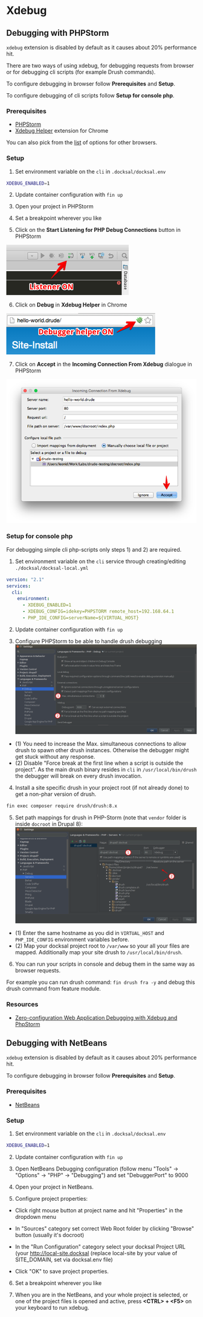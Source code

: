 # Xdebug

## Debugging with PHPStorm

`xdebug` extension is disabled by default as it causes about 20% performance hit.

There are two ways of using xdebug, for debugging requests from browser or for debugging cli scripts (for example Drush commands).

To configure debugging in browser follow **Prerequisites** and **Setup**.

To configure debugging of cli scripts follow **Setup for console php**.

### Prerequisites

- [PHPStorm](https://www.jetbrains.com/phpstorm/)
- [Xdebug Helper](https://chrome.google.com/extensions/detail/eadndfjplgieldjbigjakmdgkmoaaaoc) extension for Chrome

You can also pick from the [list](https://confluence.jetbrains.com/display/PhpStorm/Browser+Debugging+Extensions) of options for other browsers.

### Setup

1) Set environment variable on the `cli` in `.docksal/docksal.env`

```bash
XDEBUG_ENABLED=1
```

2) Update container configuration with `fin up`  

3) Open your project in PHPStorm  

4) Set a breakpoint wherever you like  

5) Click on the **Start Listening for PHP Debug Connections** button in PHPStorm

![Screenshot](../_img/xdebug-toggle-listener.png)

6) Click on **Debug** in **Xdebug Helper** in Chrome

![Screenshot](../_img/xdebug-toggle-debugger.png)

7) Click on **Accept** in the **Incoming Connection From Xdebug** dialogue in PHPStorm

![Screenshot](../_img/xdebug-mapping.png)


### Setup for console php

For debugging simple cli php-scripts only steps 1) and 2) are required.

1) Set environment variable on the `cli` service through creating/editing `./docksal/docksal-local.yml`

```yaml
version: "2.1"
services:
  cli:
    environment:
      - XDEBUG_ENABLED=1
      - XDEBUG_CONFIG=idekey=PHPSTORM remote_host=192.168.64.1
      - PHP_IDE_CONFIG=serverName=${VIRTUAL_HOST}
```

2) Update container configuration with `fin up`

3) Configure PHPStorm to be able to handle drush debugging
![Screenshot](../_img/xdebug-phpstorm-drush.png)

- (1) You need to increase the Max. simultaneous connections to allow drush to spawn other drush instances. Otherwise the debugger might get stuck without any response.
- (2) Disable "Force break at the first line when a script is outside the project". As the main drush binary resides in `cli` in `/usr/local/bin/drush` the debugger will break on every drush invocation.

4) Install a site specific drush in your project root (if not already done) to get a non-phar version of drush.

```bash
fin exec composer require drush/drush:8.x
```

5) Set path mappings for drush in PHP-Storm (note that `vendor` folder is inside `docroot` in Drupal 8):
![Screenshot](../_img/xdebug-phpstorm-drush-mapping.png)

- (1) Enter the same hostname as you did in `VIRTUAL_HOST` and `PHP_IDE_CONFIG` environment variables before.
- (2) Map your docksal project root to `/var/www` so your all your files are mapped. Additionally map your site drush to `/usr/local/bin/drush`.

6) You can run your scripts in console and debug them in the same way as browser requests.

For example you can run drush command: `fin drush fra -y` and debug this drush command from feature module.

### Resources

- [Zero-configuration Web Application Debugging with Xdebug and PhpStorm](https://confluence.jetbrains.com/display/PhpStorm/Zero-configuration+Web+Application+Debugging+with+Xdebug+and+PhpStorm)


## Debugging with NetBeans

`xdebug` extension is disabled by default as it causes about 20% performance hit.

To configure debugging in browser follow **Prerequisites** and **Setup**.

### Prerequisites

- [NetBeans](https://netbeans.org/downloads/)

### Setup

1) Set environment variable on the `cli` in `.docksal/docksal.env`

```bash
XDEBUG_ENABLED=1
```

2) Update container configuration with `fin up`  

3) Open NetBeans Debugging configuration (follow menu "Tools" -> "Options" -> "PHP" -> "Debugging") and set "DebuggerPort" to 9000

4) Open your project in NetBeans.

5) Configure project properties:

* Click right mouse button at project name and hit "Properties" in the dropdown menu

* In "Sources" category set correct Web Root folder by clicking "Browse" button (usually it's docroot)

* In the "Run Configuration" category select your docksal Project URL (your http://local-site.docksal (replace local-site by your value of SITE_DOMAIN, set via docksal.env file)

* Click "OK" to save project properties.

6) Set a breakpoint wherever you like  

7) When you are in the NetBeans, and your whole project is selected, or one of the project files is opened and active, press **\<CTRL\> + \<F5\>** on your keyboard to run xdebug.

